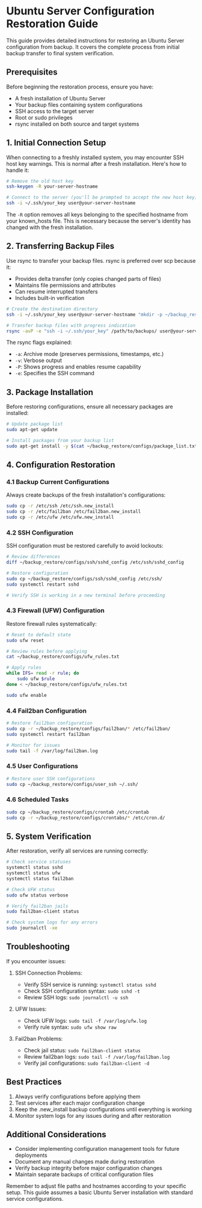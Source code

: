 # Ubuntu Server Configuration Restoration Guide

This guide provides detailed instructions for restoring an Ubuntu Server configuration from backup. It covers the complete process from initial backup transfer to final system verification.

## Prerequisites

Before beginning the restoration process, ensure you have:
- A fresh installation of Ubuntu Server
- Your backup files containing system configurations
- SSH access to the target server
- Root or sudo privileges
- rsync installed on both source and target systems

## 1. Initial Connection Setup

When connecting to a freshly installed system, you may encounter SSH host key warnings. This is normal after a fresh installation. Here's how to handle it:

```bash
# Remove the old host key
ssh-keygen -R your-server-hostname

# Connect to the server (you'll be prompted to accept the new host key)
ssh -i ~/.ssh/your_key user@your-server-hostname
```

The `-R` option removes all keys belonging to the specified hostname from your known_hosts file. This is necessary because the server's identity has changed with the fresh installation.

## 2. Transferring Backup Files

Use rsync to transfer your backup files. rsync is preferred over scp because it:
- Provides delta transfer (only copies changed parts of files)
- Maintains file permissions and attributes
- Can resume interrupted transfers
- Includes built-in verification

```bash
# Create the destination directory
ssh -i ~/.ssh/your_key user@your-server-hostname "mkdir -p ~/backup_restore"

# Transfer backup files with progress indication
rsync -avP -e "ssh -i ~/.ssh/your_key" /path/to/backups/ user@your-server-hostname:~/backup_restore/
```

The rsync flags explained:
- `-a`: Archive mode (preserves permissions, timestamps, etc.)
- `-v`: Verbose output
- `-P`: Shows progress and enables resume capability
- `-e`: Specifies the SSH command

## 3. Package Installation

Before restoring configurations, ensure all necessary packages are installed:

```bash
# Update package list
sudo apt-get update

# Install packages from your backup list
sudo apt-get install -y $(cat ~/backup_restore/configs/package_list.txt)
```

## 4. Configuration Restoration

### 4.1 Backup Current Configurations

Always create backups of the fresh installation's configurations:

```bash
sudo cp -r /etc/ssh /etc/ssh.new_install
sudo cp -r /etc/fail2ban /etc/fail2ban.new_install
sudo cp -r /etc/ufw /etc/ufw.new_install
```

### 4.2 SSH Configuration

SSH configuration must be restored carefully to avoid lockouts:

```bash
# Review differences
diff ~/backup_restore/configs/ssh/sshd_config /etc/ssh/sshd_config

# Restore configuration
sudo cp ~/backup_restore/configs/ssh/sshd_config /etc/ssh/
sudo systemctl restart sshd

# Verify SSH is working in a new terminal before proceeding
```

### 4.3 Firewall (UFW) Configuration

Restore firewall rules systematically:

```bash
# Reset to default state
sudo ufw reset

# Review rules before applying
cat ~/backup_restore/configs/ufw_rules.txt

# Apply rules
while IFS= read -r rule; do
    sudo ufw $rule
done < ~/backup_restore/configs/ufw_rules.txt

sudo ufw enable
```

### 4.4 Fail2ban Configuration

```bash
# Restore fail2ban configuration
sudo cp -r ~/backup_restore/configs/fail2ban/* /etc/fail2ban/
sudo systemctl restart fail2ban

# Monitor for issues
sudo tail -f /var/log/fail2ban.log
```

### 4.5 User Configurations

```bash
# Restore user SSH configurations
sudo cp ~/backup_restore/configs/user_ssh ~/.ssh/
```

### 4.6 Scheduled Tasks

```bash
sudo cp ~/backup_restore/configs/crontab /etc/crontab
sudo cp -r ~/backup_restore/configs/crontabs/* /etc/cron.d/
```

## 5. System Verification

After restoration, verify all services are running correctly:

```bash
# Check service statuses
systemctl status sshd
systemctl status ufw
systemctl status fail2ban

# Check UFW status
sudo ufw status verbose

# Verify fail2ban jails
sudo fail2ban-client status

# Check system logs for any errors
sudo journalctl -xe
```

## Troubleshooting

If you encounter issues:

1. SSH Connection Problems:
   - Verify SSH service is running: `systemctl status sshd`
   - Check SSH configuration syntax: `sudo sshd -t`
   - Review SSH logs: `sudo journalctl -u ssh`

2. UFW Issues:
   - Check UFW logs: `sudo tail -f /var/log/ufw.log`
   - Verify rule syntax: `sudo ufw show raw`

3. Fail2ban Problems:
   - Check jail status: `sudo fail2ban-client status`
   - Review fail2ban logs: `sudo tail -f /var/log/fail2ban.log`
   - Verify jail configurations: `sudo fail2ban-client -d`

## Best Practices

1. Always verify configurations before applying them
2. Test services after each major configuration change
3. Keep the .new_install backup configurations until everything is working
4. Monitor system logs for any issues during and after restoration

## Additional Considerations

- Consider implementing configuration management tools for future deployments
- Document any manual changes made during restoration
- Verify backup integrity before major configuration changes
- Maintain separate backups of critical configuration files

Remember to adjust file paths and hostnames according to your specific setup. This guide assumes a basic Ubuntu Server installation with standard service configurations.